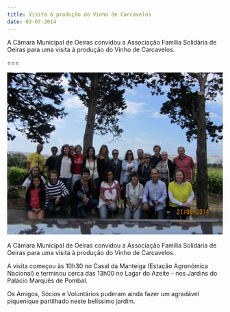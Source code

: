 ```yaml
---
title: Visita à produção do Vinho de Carcavelos
date: 03-07-2014
---
```


A Câmara Municipal de Oeiras convidou a Associação Família Solidária de Oeiras para uma visita à produção do Vinho de Carcavelos. 

===

![](IMG_3543.JPG)


A Câmara Municipal de Oeiras convidou a Associação Família Solidária de Oeiras para uma visita à produção do Vinho de Carcavelos. 

A visita começou às 10h30 no Casal da Manteiga (Estação Agronómica Nacional) e terminou cerca das 13h00 no Lagar do Azeite - nos Jardins do Palácio Marquês de Pombal. 

Os Amigos, Sócios e Voluntários puderam ainda fazer um agradável piquenique partilhado neste belíssimo jardim. 